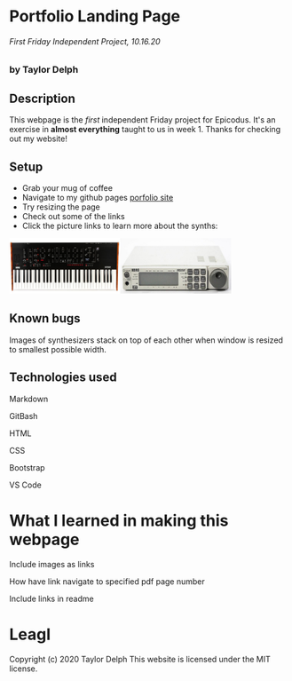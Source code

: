 # Portfolio Landing Page
###### First Friday Independent Project, 10.16.20
### by Taylor Delph

## Description
This webpage is the _first_ independent Friday project for Epicodus. It's an exercise in **almost everything** taught to us in week 1. Thanks for checking out my website!

## Setup
* Grab your mug of coffee
* Navigate to my github pages [porfolio site](https://taylulz.github.io/Portfolio/)
* Try resizing the page
* Check out some of the links
* Click the picture links to learn more about the synths:

<img src="img/prologue.jpg" width="200px" height="100px"><img src="img/ns5r.jpg" width="200px" height="100px">

## Known bugs
Images of synthesizers stack on top of each other when window is resized to smallest possible width.

## Technologies used
Markdown

GitBash

HTML

CSS

Bootstrap

VS Code

# What I learned in making this webpage
Include images as links

How have link navigate to specified pdf page number

Include links in readme



# Leagl
Copyright (c) 2020 Taylor Delph
This website is licensed under the MIT license.